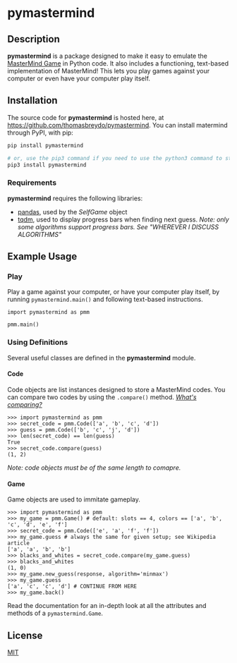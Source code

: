 # pymastermind
## Description
**pymastermind** is a package designed to make it easy to emulate the [MasterMind Game](https://en.wikipedia.org/wiki/Mastermind_(board_game)) in Python code. It also includes a functioning, text-based implementation of MasterMind! This lets you play games against your computer or even have your computer play itself. 

## Installation
The source code for **pymastermind** is hosted here, at https://github.com/thomasbreydo/pymastermind. You can install matermind through PyPI, with pip:
```zsh
pip install pymastermind
```
```zsh
# or, use the pip3 command if you need to use the python3 command to start Python 3.X
pip3 install pymastermind
```
### Requirements
**pymastermind** requires the following libraries:
- [pandas](https://github.com/pandas-dev/pandas), used by the _SelfGame_ object
- [tqdm](https://github.com/tqdm/tqdm), used to display progress bars when finding next guess. _Note: only some algorithms support progress bars. See "WHEREVER I DISCUSS ALGORITHMS"_

## Example Usage
### Play
Play a game against your computer, or have your computer play itself, by running ```pymastermind.main()``` and following text-based instructions.
```python3
import pymastermind as pmm

pmm.main()
```
### Using Definitions
Several useful classes are defined in the **pymastermind** module.
#### Code
Code objects are list instances designed to store a MasterMind codes. You can compare two codes by using the ```.compare()``` method. [_What's comparing?_](https://en.wikipedia.org/wiki/Mastermind_(board_game)#Gameplay_and_rules)
```python3
>>> import pymastermind as pmm
>>> secret_code = pmm.Code(['a', 'b', 'c', 'd'])
>>> guess = pmm.Code(['b', 'c', 'j', 'd'])
>>> len(secret_code) == len(guess)
True
>>> secret_code.compare(guess)
(1, 2)
```
_Note: code objects must be of the same length to comapre._
#### Game
Game objects are used to immitate gameplay.
```python3
>>> import pymastermind as pmm
>>> my_game = pmm.Game() # default: slots == 4, colors == ['a', 'b', 'c', 'd', 'e', 'f']
>>> secret_code = pmm.Code(['e', 'a', 'f', 'f'])
>>> my_game.guess # always the same for given setup; see Wikipedia article
['a', 'a', 'b', 'b']
>>> blacks_and_whites = secret_code.compare(my_game.guess)
>>> blacks_and_whites
(1, 0)
>>> my_game.new_guess(response, algorithm='minmax')
>>> my_game.guess
['a', 'c', 'c', 'd'] # CONTINUE FROM HERE
>>> my_game.back()
```
Read the documentation for an in-depth look at all the attributes and methods of a ```pymastermind.Game```.
## License
[MIT](https://choosealicense.com/licenses/mit/)
